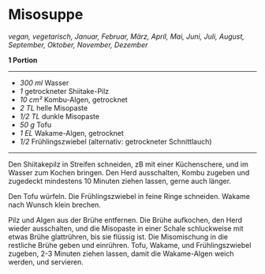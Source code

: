# Misosuppe

*vegan, vegetarisch, Januar, Februar, März, April, Mai, Juni, Juli, August, September, Oktober, November, Dezember*

**1 Portion**

---

- *300 ml* Wasser
- *1* getrockneter Shiitake-Pilz
- *10 cm²* Kombu-Algen, getrocknet
- *2 TL* helle Misopaste
- *1/2 TL* dunkle Misopaste
- *50 g* Tofu
- *1 EL* Wakame-Algen, getrocknet
- *1/2* Frühlingszwiebel (alternativ: getrockneter Schnittlauch)

---

Den Shiitakepilz in Streifen schneiden, zB mit einer Küchenschere, und im Wasser zum Kochen bringen. Den Herd ausschalten, Kombu zugeben und zugedeckt mindestens 10 Minuten ziehen lassen, gerne auch länger.

Den Tofu würfeln. Die Frühlingszwiebel in feine Ringe schneiden. Wakame nach Wunsch klein brechen.

Pilz und Algen aus der Brühe entfernen. Die Brühe aufkochen, den Herd wieder ausschalten, und die Misopaste in einer Schale schluckweise mit etwas Brühe glattrühren, bis sie flüssig ist. Die Misomischung in die restliche Brühe geben und einrühren. Tofu, Wakame, und Frühlingszwiebel zugeben, 2-3 Minuten ziehen lassen, damit die Wakame-Algen weich werden, und servieren.